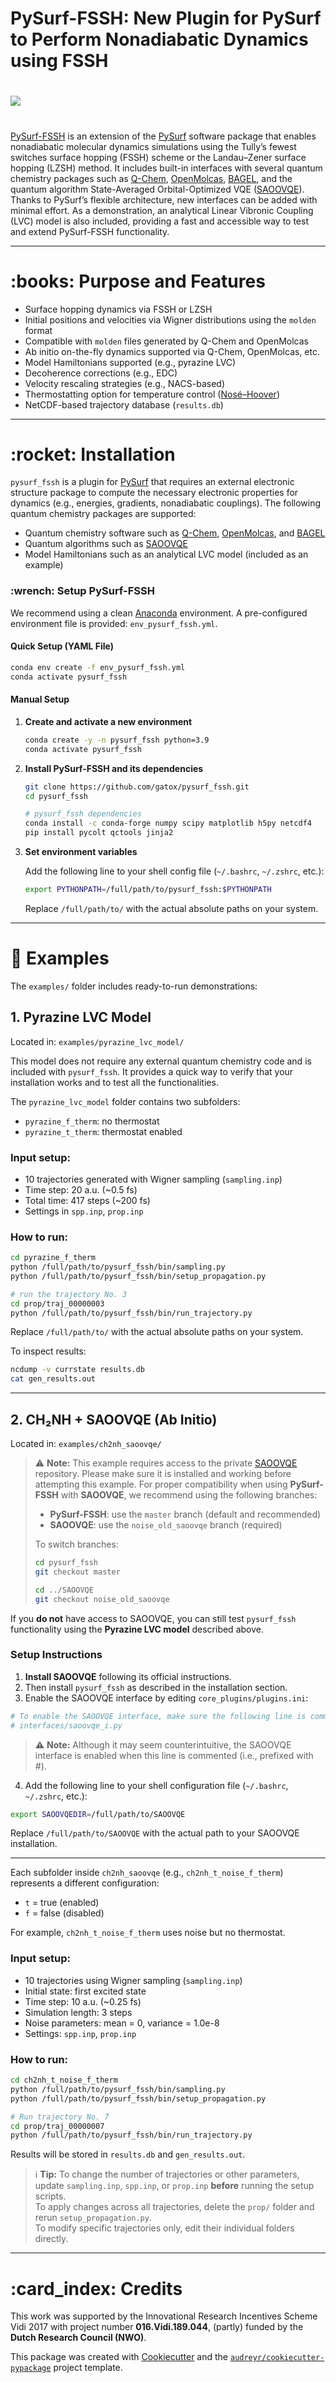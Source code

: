 # PySurf-FSSH: New Plugin for PySurf to Perform Nonadiabatic Dynamics using FSSH

# <img src="https://raw.githubusercontent.com/gatox/pysurf_fssh/master/docs/logo_pysurf_fssh.jpeg">

#

[PySurf-FSSH](https://doi.org/10.1021/acs.jctc.4c00012) is an extension of the [PySurf](https://github.com/mfsjmenger/pysurf) software package that enables nonadiabatic molecular dynamics simulations using the Tully’s fewest switches surface hopping (FSSH) scheme or the Landau–Zener surface hopping (LZSH) method. It includes built-in interfaces with several quantum chemistry packages such as [Q-Chem](https://manual.q-chem.com/latest/), [OpenMolcas](https://gitlab.com/Molcas/OpenMolcas), [BAGEL](https://nubakery.org/), and the quantum algorithm State-Averaged Orbital-Optimized VQE ([SAOOVQE](https://github.com/qc2nl/SAOOVQE)). Thanks to PySurf’s flexible architecture, new interfaces can be added with minimal effort. As a demonstration, an analytical Linear Vibronic Coupling (LVC) model is also included, providing a fast and accessible way to test and extend PySurf-FSSH functionality.

---

# \:books: Purpose and Features

- Surface hopping dynamics via FSSH or LZSH
- Initial positions and velocities via Wigner distributions using the `molden` format
- Compatible with `molden` files generated by Q-Chem and OpenMolcas
- Ab initio on-the-fly dynamics supported via Q-Chem, OpenMolcas, etc.
- Model Hamiltonians supported (e.g., pyrazine LVC)
- Decoherence corrections (e.g., EDC)
- Velocity rescaling strategies (e.g., NACS-based)
- Thermostatting option for temperature control ([Nosé–Hoover](https://pubs.aip.org/aip/jcp/article/83/8/4069/219065/The-Nose-Hoover-thermostatThe-Nose-Hoover))
- NetCDF-based trajectory database (`results.db`)

---

# \:rocket: Installation

`pysurf_fssh` is a plugin for [PySurf](https://github.com/mfsjmenger/pysurf) that requires an external electronic structure package to compute the necessary electronic properties for dynamics (e.g., energies, gradients, nonadiabatic couplings). The following quantum chemistry packages are supported:

- Quantum chemistry software such as [Q-Chem](https://manual.q-chem.com/latest/), [OpenMolcas](https://gitlab.com/Molcas/OpenMolcas), and [BAGEL](https://nubakery.org/)
- Quantum algorithms such as [SAOOVQE](https://github.com/qc2nl/SAOOVQE)
- Model Hamiltonians such as an analytical LVC model (included as an example)

### \:wrench: Setup PySurf-FSSH

We recommend using a clean [Anaconda](https://www.anaconda.com/) environment. A pre-configured environment file is provided: `env_pysurf_fssh.yml`.

#### Quick Setup (YAML File)

```bash
conda env create -f env_pysurf_fssh.yml
conda activate pysurf_fssh
```

#### Manual Setup

1. **Create and activate a new environment**

    ```bash
    conda create -y -n pysurf_fssh python=3.9
    conda activate pysurf_fssh
    ```

2. **Install PySurf-FSSH and its dependencies**

    ```bash
    git clone https://github.com/gatox/pysurf_fssh.git
    cd pysurf_fssh

    # pysurf_fssh dependencies
    conda install -c conda-forge numpy scipy matplotlib h5py netcdf4
    pip install pycolt qctools jinja2
    ```

3. **Set environment variables**

    Add the following line to your shell config file (`~/.bashrc`, `~/.zshrc`, etc.):

    ```bash
    export PYTHONPATH=/full/path/to/pysurf_fssh:$PYTHONPATH
    ```

    Replace `/full/path/to/` with the actual absolute paths on your system.

---

# :sunrise: Examples

The `examples/` folder includes ready-to-run demonstrations:

## 1. Pyrazine LVC Model

Located in: `examples/pyrazine_lvc_model/`

This model does not require any external quantum chemistry code and is included with `pysurf_fssh`. It provides a quick way to verify that your installation works and to test all the functionalities.

The `pyrazine_lvc_model` folder contains two subfolders:

- `pyrazine_f_therm`: no thermostat
- `pyrazine_t_therm`: thermostat enabled

### Input setup:

- 10 trajectories generated with Wigner sampling (`sampling.inp`)
- Time step: 20 a.u. (~0.5 fs)
- Total time: 417 steps (~200 fs)
- Settings in `spp.inp`, `prop.inp`

### How to run:

```bash
cd pyrazine_f_therm
python /full/path/to/pysurf_fssh/bin/sampling.py
python /full/path/to/pysurf_fssh/bin/setup_propagation.py

# run the trajectory No. 3
cd prop/traj_00000003
python /full/path/to/pysurf_fssh/bin/run_trajectory.py
```

Replace `/full/path/to/` with the actual absolute paths on your system.

To inspect results:

```bash
ncdump -v currstate results.db
cat gen_results.out
```

---

## 2. CH₂NH + SAOOVQE (Ab Initio)

Located in: `examples/ch2nh_saoovqe/`

> :warning: **Note:** This example requires access to the private [SAOOVQE](https://github.com/qc2nl/SAOOVQE) repository. Please make sure it is installed and working before attempting this example.
> For proper compatibility when using **PySurf-FSSH** with **SAOOVQE**, we recommend using the following branches:
>   - **PySurf-FSSH**: use the `master` branch (default and recommended)
>   - **SAOOVQE**: use the `noise_old_saoovqe` branch (required)
>
>    To switch branches:
>
>    ```bash
>    cd pysurf_fssh
>    git checkout master
>    
>    cd ../SAOOVQE
>    git checkout noise_old_saoovqe
>    ```

If you **do not** have access to SAOOVQE, you can still test `pysurf_fssh` functionality using the **Pyrazine LVC model** described above.

### Setup Instructions

1. **Install SAOOVQE** following its official instructions.
2. Then install `pysurf_fssh` as described in the installation section.
3. Enable the SAOOVQE interface by editing `core_plugins/plugins.ini`:

```ini
# To enable the SAOOVQE interface, make sure the following line is commented:
# interfaces/saoovqe_i.py
```
> :warning: **Note:** Although it may seem counterintuitive, the SAOOVQE interface is enabled when this line is commented (i.e., prefixed with #).

4. Add the following line to your shell configuration file (`~/.bashrc`, `~/.zshrc`, etc.):

```bash
export SAOOVQEDIR=/full/path/to/SAOOVQE
```

Replace `/full/path/to/SAOOVQE` with the actual path to your SAOOVQE installation.

---

Each subfolder inside `ch2nh_saoovqe` (e.g., `ch2nh_t_noise_f_therm`) represents a different configuration:

- `t` = true (enabled)
- `f` = false (disabled)

For example, `ch2nh_t_noise_f_therm` uses noise but no thermostat.

### Input setup:

- 10 trajectories using Wigner sampling (`sampling.inp`)
- Initial state: first excited state
- Time step: 10 a.u. (~0.25 fs)
- Simulation length: 3 steps
- Noise parameters: mean = 0, variance = 1.0e-8
- Settings: `spp.inp`, `prop.inp`

### How to run:

```bash
cd ch2nh_t_noise_f_therm
python /full/path/to/pysurf_fssh/bin/sampling.py
python /full/path/to/pysurf_fssh/bin/setup_propagation.py

# Run trajectory No. 7
cd prop/traj_00000007
python /full/path/to/pysurf_fssh/bin/run_trajectory.py
```

Results will be stored in `results.db` and `gen_results.out`.

> :information_source: **Tip:** To change the number of trajectories or other parameters, update `sampling.inp`, `spp.inp`, or `prop.inp` **before** running the setup scripts.  
To apply changes across all trajectories, delete the `prop/` folder and rerun `setup_propagation.py`.  
To modify specific trajectories only, edit their individual folders directly.

---

# \:card_index: Credits

This work was supported by the Innovational Research Incentives Scheme Vidi 2017 with project number **016.Vidi.189.044**, (partly) funded by the **Dutch Research Council (NWO)**.

This package was created with [Cookiecutter](https://github.com/audreyr/cookiecutter) and the [`audreyr/cookiecutter-pypackage`](https://github.com/audreyr/cookiecutter-pypackage) project template.
